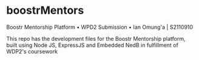 # boostrMentors
Boostr Mentorship Platform • WPD2 Submission • Ian Omung'a | S2110910

This repo has the development files for the Boostr Mentorship platform, built using Node JS, ExpressJS and Embedded NedB in fulfillment of WDP2's coursework

